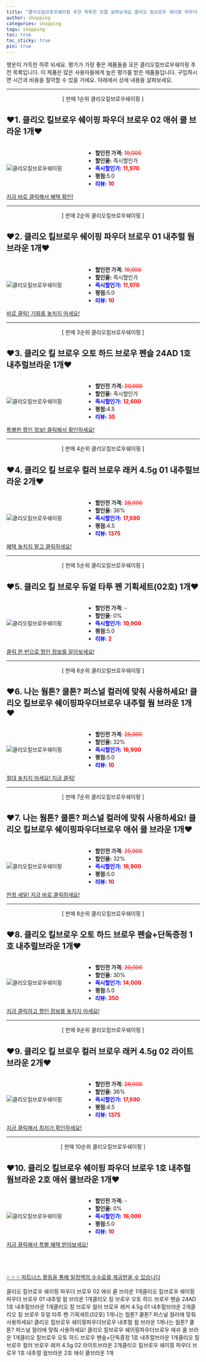```yaml
---
title: "클리오킬브로우쉐이핑 추천 독특한 모델 살펴보세요 클리오 킬브로우 쉐이핑 파우더 브로우"
author: shopping
categories: shopping
tags: shopping
toc: true
toc_sticky: true
pin: true
---
```

행운이 가득한 하루 되세요. 평가가 가장 좋은 제품들을 모은 클리오킬브로우쉐이핑 추천 목록입니다. 이 제품은 많은 사용자들에게 높은 평가를 받은 제품들입니다. 구입하시면 시간과 비용을 절약할 수 있을 거에요. 아래에서 상세 내용을 살펴보세요.

---
<p class="toplist" style="margin: 0 auto; display: block; width: fit-content;">[ 판매 1순위 클리오킬브로우쉐이핑 ]</p>

<h2><strong>❤️1. 클리오 킬브로우 쉐이핑 파우더 브로우 02 애쉬 쿨 브라운 1개❤️</strong></h2>

<div style="display: flex; align-items: center;">
    <div style="flex: 0.4;">
        <img src="https://thumbnail8.coupangcdn.com/thumbnails/remote/230x230ex/image/vendor_inventory/7609/16ce1824c8b4d0692d61cee08f02115d677de5a76c68f6db49e04eee477a.jpg" alt="클리오킬브로우쉐이핑" style="max-width: 100%;">
    </div>
    <div style="flex: 0.6; margin-left: 10px;">
        <ul>
            <li><strong>할인전 가격:</strong> <del style="color: red;">19,000</del></li>
            <li><strong>할인율:</strong> 즉시할인가</li>
            <li><span style='color:blue'><strong>즉시할인가:</strong></span> <span style='color:red'><strong>11,970</strong></span></li>
            <li><strong>평점:</strong>5.0</li>
            <li><span style='color:blue'><strong>리뷰:</strong></span> <span style='color:red'><strong>10</strong></span></li>
        </ul>
    </div>
</div>
<div class="center">
    <a href="https://selin100587001.github.io?lptag=AF9450613&subid=githubio&pageKey=8128442761&traceid=V0-153&itemId=23079495890&vendorItemId=90113037266" class="myButton">
        지금 바로 클릭해서 혜택 확인!
    </a>
</div>


---
<p class="toplist" style="margin: 0 auto; display: block; width: fit-content;">[ 판매 2순위 클리오킬브로우쉐이핑 ]</p>

<h2><strong>❤️2. 클리오 킬브로우 쉐이핑 파우더 브로우 01 내추럴 웜 브라운 1개❤️</strong></h2>

<div style="display: flex; align-items: center;">
    <div style="flex: 0.4;">
        <img src="https://thumbnail6.coupangcdn.com/thumbnails/remote/230x230ex/image/vendor_inventory/fc65/93927a30e593ecedd63de325f98eb348885489df7ec6894a6d9e04b8d926.jpg" alt="클리오킬브로우쉐이핑" style="max-width: 100%;">
    </div>
    <div style="flex: 0.6; margin-left: 10px;">
        <ul>
            <li><strong>할인전 가격:</strong> <del style="color: red;">19,000</del></li>
            <li><strong>할인율:</strong> 즉시할인가</li>
            <li><span style='color:blue'><strong>즉시할인가:</strong></span> <span style='color:red'><strong>11,970</strong></span></li>
            <li><strong>평점:</strong>5.0</li>
            <li><span style='color:blue'><strong>리뷰:</strong></span> <span style='color:red'><strong>10</strong></span></li>
        </ul>
    </div>
</div>
<div class="center">
    <a href="https://selin100587001.github.io?lptag=AF9450613&subid=githubio&pageKey=8128442761&traceid=V0-153&itemId=23079495892&vendorItemId=90113037275" class="myButton">
        바로 클릭! 기회를 놓치지 마세요!
    </a>
</div>


---
<p class="toplist" style="margin: 0 auto; display: block; width: fit-content;">[ 판매 3순위 클리오킬브로우쉐이핑 ]</p>

<h2><strong>❤️3. 클리오 킬 브로우 오토 하드 브로우 펜슬 24AD 1호 내추럴브라운 1개❤️</strong></h2>

<div style="display: flex; align-items: center;">
    <div style="flex: 0.4;">
        <img src="https://thumbnail10.coupangcdn.com/thumbnails/remote/230x230ex/image/vendor_inventory/de3f/4a353c29f94f71f1967f984f950655874d0fe081db50139c7d4e555a500e.jpg" alt="클리오킬브로우쉐이핑" style="max-width: 100%;">
    </div>
    <div style="flex: 0.6; margin-left: 10px;">
        <ul>
            <li><strong>할인전 가격:</strong> <del style="color: red;">20,000</del></li>
            <li><strong>할인율:</strong> 즉시할인가</li>
            <li><span style='color:blue'><strong>즉시할인가:</strong></span> <span style='color:red'><strong>12,600</strong></span></li>
            <li><strong>평점:</strong>4.5</li>
            <li><span style='color:blue'><strong>리뷰:</strong></span> <span style='color:red'><strong>35</strong></span></li>
        </ul>
    </div>
</div>
<div class="center">
    <a href="https://selin100587001.github.io?lptag=AF9450613&subid=githubio&pageKey=8059107367&traceid=V0-153&itemId=22632859938&vendorItemId=89674196312" class="myButton">
        특별한 할인 정보! 클릭해서 확인하세요!
    </a>
</div>


---
<p class="toplist" style="margin: 0 auto; display: block; width: fit-content;">[ 판매 4순위 클리오킬브로우쉐이핑 ]</p>

<h2><strong>❤️4. 클리오 킬 브로우 컬러 브로우 래커 4.5g 01 내추럴브라운 2개❤️</strong></h2>

<div style="display: flex; align-items: center;">
    <div style="flex: 0.4;">
        <img src="https://thumbnail10.coupangcdn.com/thumbnails/remote/230x230ex/image/vendor_inventory/db2f/08b2baf86469ff5be210682e71887530ff51758cc95f7c3d18a08eb293ca.jpg" alt="클리오킬브로우쉐이핑" style="max-width: 100%;">
    </div>
    <div style="flex: 0.6; margin-left: 10px;">
        <ul>
            <li><strong>할인전 가격:</strong> <del style="color: red;">28,000</del></li>
            <li><strong>할인율:</strong> 36%</li>
            <li><span style='color:blue'><strong>즉시할인가:</strong></span> <span style='color:red'><strong>17,690</strong></span></li>
            <li><strong>평점:</strong>4.5</li>
            <li><span style='color:blue'><strong>리뷰:</strong></span> <span style='color:red'><strong>1375</strong></span></li>
        </ul>
    </div>
</div>
<div class="center">
    <a href="https://selin100587001.github.io?lptag=AF9450613&subid=githubio&pageKey=5047618940&traceid=V0-153&itemId=3307954983&vendorItemId=79330299990" class="myButton">
        혜택 놓치지 말고 클릭하세요!
    </a>
</div>


---
<p class="toplist" style="margin: 0 auto; display: block; width: fit-content;">[ 판매 5순위 클리오킬브로우쉐이핑 ]</p>

<h2><strong>❤️5. 클리오 킬 브로우 듀얼 타투 펜 기획세트(02호) 1개❤️</strong></h2>

<div style="display: flex; align-items: center;">
    <div style="flex: 0.4;">
        <img src="https://thumbnail8.coupangcdn.com/thumbnails/remote/230x230ex/image/vendor_inventory/4efb/ec29cad4ff01ec13479c3c10f06d6c2e36f20afa4d143458329b6b296c8a.jpg" alt="클리오킬브로우쉐이핑" style="max-width: 100%;">
    </div>
    <div style="flex: 0.6; margin-left: 10px;">
        <ul>
            <li><strong>할인전 가격:</strong> <del style="color: red;">-</del></li>
            <li><strong>할인율:</strong> 0%</li>
            <li><span style='color:blue'><strong>즉시할인가:</strong></span> <span style='color:red'><strong>10,900</strong></span></li>
            <li><strong>평점:</strong>5.0</li>
            <li><span style='color:blue'><strong>리뷰:</strong></span> <span style='color:red'><strong>2</strong></span></li>
        </ul>
    </div>
</div>
<div class="center">
    <a href="https://selin100587001.github.io?lptag=AF9450613&subid=githubio&pageKey=6137259500&traceid=V0-153&itemId=18048171595&vendorItemId=5275263236" class="myButton">
        클릭 한 번으로 할인 정보를 알아보세요!
    </a>
</div>


---
<p class="toplist" style="margin: 0 auto; display: block; width: fit-content;">[ 판매 6순위 클리오킬브로우쉐이핑 ]</p>

<h2><strong>❤️6. 나는 웜톤? 쿨톤? 퍼스널 컬러에 맞춰 사용하세요! 클리오 킬브로우 쉐이핑파우더브로우 내추럴 웜 브라운 1개❤️</strong></h2>

<div style="display: flex; align-items: center;">
    <div style="flex: 0.4;">
        <img src="https://thumbnail7.coupangcdn.com/thumbnails/remote/230x230ex/image/vendor_inventory/e01c/e6cf7f8cd73baa5af35024131a3de766652ecb15e9f74188f2167340b627.jpg" alt="클리오킬브로우쉐이핑" style="max-width: 100%;">
    </div>
    <div style="flex: 0.6; margin-left: 10px;">
        <ul>
            <li><strong>할인전 가격:</strong> <del style="color: red;">25,000</del></li>
            <li><strong>할인율:</strong> 32%</li>
            <li><span style='color:blue'><strong>즉시할인가:</strong></span> <span style='color:red'><strong>16,900</strong></span></li>
            <li><strong>평점:</strong>5.0</li>
            <li><span style='color:blue'><strong>리뷰:</strong></span> <span style='color:red'><strong>10</strong></span></li>
        </ul>
    </div>
</div>
<div class="center">
    <a href="https://selin100587001.github.io?lptag=AF9450613&subid=githubio&pageKey=8128442761&traceid=V0-153&itemId=23195528418&vendorItemId=90228136770" class="myButton">
        절대 놓치지 마세요! 지금 클릭!
    </a>
</div>


---
<p class="toplist" style="margin: 0 auto; display: block; width: fit-content;">[ 판매 7순위 클리오킬브로우쉐이핑 ]</p>

<h2><strong>❤️7. 나는 웜톤? 쿨톤? 퍼스널 컬러에 맞춰 사용하세요! 클리오 킬브로우 쉐이핑파우더브로우 애쉬 쿨 브라운 1개❤️</strong></h2>

<div style="display: flex; align-items: center;">
    <div style="flex: 0.4;">
        <img src="https://thumbnail7.coupangcdn.com/thumbnails/remote/230x230ex/image/vendor_inventory/e01c/e6cf7f8cd73baa5af35024131a3de766652ecb15e9f74188f2167340b627.jpg" alt="클리오킬브로우쉐이핑" style="max-width: 100%;">
    </div>
    <div style="flex: 0.6; margin-left: 10px;">
        <ul>
            <li><strong>할인전 가격:</strong> <del style="color: red;">25,000</del></li>
            <li><strong>할인율:</strong> 32%</li>
            <li><span style='color:blue'><strong>즉시할인가:</strong></span> <span style='color:red'><strong>16,900</strong></span></li>
            <li><strong>평점:</strong>5.0</li>
            <li><span style='color:blue'><strong>리뷰:</strong></span> <span style='color:red'><strong>10</strong></span></li>
        </ul>
    </div>
</div>
<div class="center">
    <a href="https://selin100587001.github.io?lptag=AF9450613&subid=githubio&pageKey=8128442761&traceid=V0-153&itemId=23195528427&vendorItemId=90228136785" class="myButton">
        한정 세일! 지금 바로 클릭하세요!
    </a>
</div>


---
<p class="toplist" style="margin: 0 auto; display: block; width: fit-content;">[ 판매 8순위 클리오킬브로우쉐이핑 ]</p>

<h2><strong>❤️8. 클리오 킬브로우 오토 하드 브로우 펜슬+단독증정 1호 내추럴브라운 1개❤️</strong></h2>

<div style="display: flex; align-items: center;">
    <div style="flex: 0.4;">
        <img src="https://thumbnail6.coupangcdn.com/thumbnails/remote/230x230ex/image/vendor_inventory/7ed0/a29414b448be4ee26185e4931a7eff87019e1ca4227ae4c5215f1e75f2f7.jpg" alt="클리오킬브로우쉐이핑" style="max-width: 100%;">
    </div>
    <div style="flex: 0.6; margin-left: 10px;">
        <ul>
            <li><strong>할인전 가격:</strong> <del style="color: red;">20,000</del></li>
            <li><strong>할인율:</strong> 30%</li>
            <li><span style='color:blue'><strong>즉시할인가:</strong></span> <span style='color:red'><strong>14,000</strong></span></li>
            <li><strong>평점:</strong>5.0</li>
            <li><span style='color:blue'><strong>리뷰:</strong></span> <span style='color:red'><strong>350</strong></span></li>
        </ul>
    </div>
</div>
<div class="center">
    <a href="https://selin100587001.github.io?lptag=AF9450613&subid=githubio&pageKey=7072943921&traceid=V0-153&itemId=17570332291&vendorItemId=84737083586" class="myButton">
        지금 클릭하고 할인 정보를 놓치지 마세요!
    </a>
</div>


---
<p class="toplist" style="margin: 0 auto; display: block; width: fit-content;">[ 판매 9순위 클리오킬브로우쉐이핑 ]</p>

<h2><strong>❤️9. 클리오 킬 브로우 컬러 브로우 래커 4.5g 02 라이트브라운 2개❤️</strong></h2>

<div style="display: flex; align-items: center;">
    <div style="flex: 0.4;">
        <img src="https://thumbnail10.coupangcdn.com/thumbnails/remote/230x230ex/image/vendor_inventory/db2f/08b2baf86469ff5be210682e71887530ff51758cc95f7c3d18a08eb293ca.jpg" alt="클리오킬브로우쉐이핑" style="max-width: 100%;">
    </div>
    <div style="flex: 0.6; margin-left: 10px;">
        <ul>
            <li><strong>할인전 가격:</strong> <del style="color: red;">28,000</del></li>
            <li><strong>할인율:</strong> 36%</li>
            <li><span style='color:blue'><strong>즉시할인가:</strong></span> <span style='color:red'><strong>17,690</strong></span></li>
            <li><strong>평점:</strong>4.5</li>
            <li><span style='color:blue'><strong>리뷰:</strong></span> <span style='color:red'><strong>1375</strong></span></li>
        </ul>
    </div>
</div>
<div class="center">
    <a href="https://selin100587001.github.io?lptag=AF9450613&subid=githubio&pageKey=5047618940&traceid=V0-153&itemId=3307954984&vendorItemId=79330300082" class="myButton">
        지금 클릭해서 최저가 확인하세요!
    </a>
</div>


---
<p class="toplist" style="margin: 0 auto; display: block; width: fit-content;">[ 판매 10순위 클리오킬브로우쉐이핑 ]</p>

<h2><strong>❤️10. 클리오 킬브로우 쉐이핑 파우더 브로우 1호 내추럴 웜브라운 2호 애쉬 쿨브라운 1개❤️</strong></h2>

<div style="display: flex; align-items: center;">
    <div style="flex: 0.4;">
        <img src="https://thumbnail9.coupangcdn.com/thumbnails/remote/230x230ex/image/vendor_inventory/ffa1/21d6046c5ef634a930166c93259b2e7c1c0660d021815a919625c9a0e34b.png" alt="클리오킬브로우쉐이핑" style="max-width: 100%;">
    </div>
    <div style="flex: 0.6; margin-left: 10px;">
        <ul>
            <li><strong>할인전 가격:</strong> <del style="color: red;">-</del></li>
            <li><strong>할인율:</strong> 0%</li>
            <li><span style='color:blue'><strong>즉시할인가:</strong></span> <span style='color:red'><strong>16,000</strong></span></li>
            <li><strong>평점:</strong>5.0</li>
            <li><span style='color:blue'><strong>리뷰:</strong></span> <span style='color:red'><strong>10</strong></span></li>
        </ul>
    </div>
</div>
<div class="center">
    <a href="https://selin100587001.github.io?lptag=AF9450613&subid=githubio&pageKey=8128442761&traceid=V0-153&itemId=23186365085&vendorItemId=90219036029" class="myButton">
        지금 클릭해서 특별 혜택 받아보세요!
    </a>
</div>

<br><br><br>[💦 💦 💦 파트너스 활동을 통해 일정액의 수수료를 제공받을 수 있습니다](https://link.coupang.com/a/bcpT2c)<br><br>클리오 킬브로우 쉐이핑 파우더 브로우 02 애쉬 쿨 브라운 1개클리오 킬브로우 쉐이핑 파우더 브로우 01 내추럴 웜 브라운 1개클리오 킬 브로우 오토 하드 브로우 펜슬 24AD 1호 내추럴브라운 1개클리오 킬 브로우 컬러 브로우 래커 4.5g 01 내추럴브라운 2개클리오 킬 브로우 듀얼 타투 펜 기획세트(02호) 1개나는 웜톤? 쿨톤? 퍼스널 컬러에 맞춰 사용하세요! 클리오 킬브로우 쉐이핑파우더브로우 내추럴 웜 브라운 1개나는 웜톤? 쿨톤? 퍼스널 컬러에 맞춰 사용하세요! 클리오 킬브로우 쉐이핑파우더브로우 애쉬 쿨 브라운 1개클리오 킬브로우 오토 하드 브로우 펜슬+단독증정 1호 내추럴브라운 1개클리오 킬 브로우 컬러 브로우 래커 4.5g 02 라이트브라운 2개클리오 킬브로우 쉐이핑 파우더 브로우 1호 내추럴 웜브라운 2호 애쉬 쿨브라운 1개